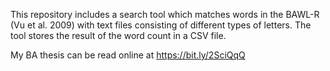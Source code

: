 This repository includes a search tool which matches words in the BAWL-R (Vu et al. 2009) with text files consisting of different types of letters. 
The tool stores the result of the word count in a CSV file.

My BA thesis can be read online at https://bit.ly/2SciQqQ
